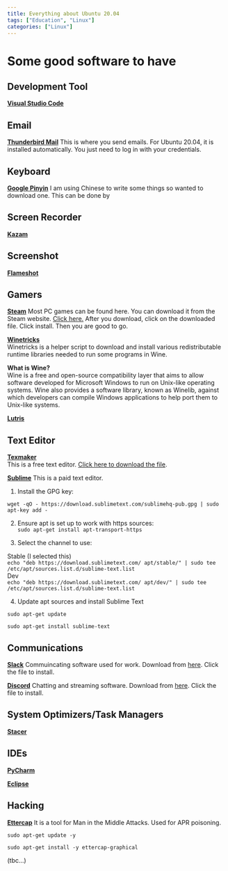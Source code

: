 ```yaml
---
title: Everything about Ubuntu 20.04
tags: ["Education", "Linux"] 
categories: ["Linux"]
---
```


# Some good software to have

## Development Tool
<ins>__Visual Studio Code__</ins>

## Email
<ins>__Thunderbird Mail__</ins>
This is where you send emails. For Ubuntu 20.04, it is installed automatically. You just need to log in with your credentials. 

## Keyboard
<ins>__Google Pinyin__</ins> 
I am using Chinese to write some things so wanted to download one. This can be done by

## Screen Recorder
<ins>__Kazam__</ins>  

## Screenshot
<ins>__Flameshot__</ins> 

## Gamers
<ins>__Steam__</ins>
Most PC games can be found here. You can download it from the Steam website. [Click here.](https://store.steampowered.com/about/) After you download, click on the downloaded file. Click install. Then you are good to go.

<ins>__Winetricks__</ins>  
Winetricks is a helper script to download and install various redistributable runtime libraries needed to run some programs in Wine.  

__What is Wine?__  
Wine is a free and open-source compatibility layer that aims to allow software developed for Microsoft Windows to run on Unix-like operating systems. Wine also provides a software library, known as Winelib, against which developers can compile Windows applications to help port them to Unix-like systems.

<ins>__Lutris__</ins>  
 
## Text Editor
<ins>__Texmaker__</ins>  
This is a free text editor. [Click here to download the file](https://www.xm1math.net/texmaker/download.html).  

<ins>__Sublime__</ins> 
This is a paid text editor.  

1. Install the GPG key:

`wget -qO - https://download.sublimetext.com/sublimehq-pub.gpg | sudo apt-key add -`  

2. Ensure apt is set up to work with https sources:  
`sudo apt-get install apt-transport-https`   

3. Select the channel to use:  

Stable (I selected this)  
`echo "deb https://download.sublimetext.com/ apt/stable/" | sudo tee /etc/apt/sources.list.d/sublime-text.list`  
Dev  
`echo "deb https://download.sublimetext.com/ apt/dev/" | sudo tee /etc/apt/sources.list.d/sublime-text.list`  

4. Update apt sources and install Sublime Text   

`sudo apt-get update`   

`sudo apt-get install sublime-text`  

## Communications
<ins>__Slack__</ins>
Commuincating software used for work.
Download from [here](https://slack.com/intl/en-ca/downloads/linux). Click the file to install. 

<ins>__Discord__</ins>
Chatting and streaming software. 
Download from [here](https://discord.com/). Click the file to install. 

## System Optimizers/Task Managers
<ins>__Stacer__</ins>

## IDEs
<ins>__PyCharm__</ins>

<ins>__Eclipse__</ins>

## Hacking
<ins>__Ettercap__</ins>
It is a tool for Man in the Middle Attacks. Used for APR poisoning.

`sudo apt-get update -y`   

`sudo apt-get install -y ettercap-graphical`  



(tbc...)